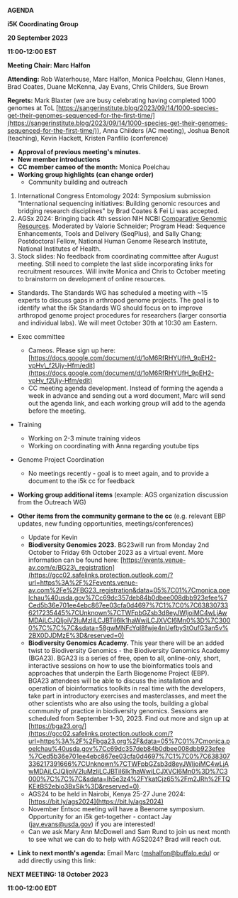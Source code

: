 **AGENDA**

**i5K Coordinating Group**

**20 September 2023**

**11:00-12:00 EST**

**Meeting Chair: Marc Halfon**

**Attending:** Rob Waterhouse, Marc Halfon, Monica Poelchau, Glenn Hanes, Brad Coates, Duane McKenna, Jay Evans, Chris Childers, Sue Brown

**Regrets:** Mark Blaxter (we are busy celebrating having completed 1000 genomes at ToL [https://sangerinstitute.blog/2023/09/14/1000-species-get-their-genomes-sequenced-for-the-first-time/](https://sangerinstitute.blog/2023/09/14/1000-species-get-their-genomes-sequenced-for-the-first-time/)), Anna Childers (AC meeting), Joshua Benoit (teaching), Kevin Hackett, Kristen Panfilio (conference)

- **Approval of previous meeting's minutes.**
- **New member introductions**
- **CC member cameo of the month:** Monica Poelchau
- **Working group highlights (can change order)**
  - Community building and outreach

1. International Congress Entomology 2024: Symposium submission "International sequencing initiatives: Building genomic resources and bridging research disciplines" by Brad Coates & Fei Li was accepted.
2. AGSx 2024: Bringing back 4th session NIH NCBI [Comparative Genomic Resources](https://www.ncbi.nlm.nih.gov/comparative-genomics-resource/about/#:~:text=The%20National%20Institutes%20of%20Health,data%20resources%20to%20biomedical%20research.). Moderated by Valorie Schneider; Program Head: Sequence Enhancements, Tools and Delivery (SeqPlus), and Sally Chang; Postdoctoral Fellow, National Human Genome Research Institute, National Institutes of Health.
3. Stock slides: No feedback from coordinating committee after August meeting. Still need to complete the last slide incorporating links for recruitment resources. Will invite Monica and Chris to October meeting to brainstorm on development of online resources.

  - Standards. The Standards WG has scheduled a meeting with ~15 experts to discuss gaps in arthropod genome projects. The goal is to identify what the i5k Standards WG should focus on to improve arthropod genome project procedures for researchers (larger consortia and individual labs). We will meet October 30th at 10:30 am Eastern.
  - Exec committee
    - Cameos. Please sign up here: [https://docs.google.com/document/d/1oM6RfRHYUfH\_9pEH2-vpHv\_f2Ujy-Hfm/edit](https://docs.google.com/document/d/1oM6RfRHYUfH_9pEH2-vpHv_f2Ujy-Hfm/edit)
    - CC meeting agenda development. Instead of forming the agenda a week in advance and sending out a word document, Marc will send out the agenda link, and each working group will add to the agenda before the meeting.
  - Training
    - Working on 2-3 minute training videos
    - Working on coordinating with Anna regarding youtube tips
  - Genome Project Coordination
    - No meetings recently - goal is to meet again, and to provide a document to the i5k cc for feedback
- **Working group additional items** (example: AGS organization discussion from the Outreach WG)
- **Other items from the community germane to the cc** (e.g. relevant EBP updates, new funding opportunities, meetings/conferences)
  - Update for Kevin
  - **Biodiversity Genomics 2023.** BG23will run from Monday 2nd October to Friday 6th October 2023 as a virtual event. More information can be found here: [https://events.venue-av.com/e/BG23\_registration](https://gcc02.safelinks.protection.outlook.com/?url=https%3A%2F%2Fevents.venue-av.com%2Fe%2FBG23_registration&data=05%7C01%7Cmonica.poelchau%40usda.gov%7Cc69dc357deb84b0dbee008dbb923efee%7Ced5b36e701ee4ebc867ee03cfa0d4697%7C1%7C0%7C638307336217235445%7CUnknown%7CTWFpbGZsb3d8eyJWIjoiMC4wLjAwMDAiLCJQIjoiV2luMzIiLCJBTiI6Ik1haWwiLCJXVCI6Mn0%3D%7C3000%7C%7C%7C&sdata=58gwMNFcYql8fwje4nUefbyStOufG3an5v%2BX0DJDMzE%3D&reserved=0)
  - **Biodiversity Genomics Academy.** This year there will be an added twist to Biodiversity Genomics - the Biodiversity Genomics Academy (BGA23). BGA23 is a series of free, open to all, online-only, short, interactive sessions on how to use the bioinformatics tools and approaches that underpin the Earth Biogenome Project (EBP). BGA23 attendees will be able to discuss the installation and operation of bioinformatics toolkits in real time with the developers, take part in introductory exercises and masterclasses, and meet the other scientists who are also using the tools, building a global community of practice in biodiversity genomics. Sessions are scheduled from September 1-30, 2023. Find out more and sign up at [https://bga23.org/](https://gcc02.safelinks.protection.outlook.com/?url=https%3A%2F%2Fbga23.org%2F&data=05%7C01%7Cmonica.poelchau%40usda.gov%7Cc69dc357deb84b0dbee008dbb923efee%7Ced5b36e701ee4ebc867ee03cfa0d4697%7C1%7C0%7C638307336217391666%7CUnknown%7CTWFpbGZsb3d8eyJWIjoiMC4wLjAwMDAiLCJQIjoiV2luMzIiLCJBTiI6Ik1haWwiLCJXVCI6Mn0%3D%7C3000%7C%7C%7C&sdata=Ih5e3z4%2FYkatCjz65%2Fm2JRh%2FTQKEitBS2ebio3BxSik%3D&reserved=0).
  - AGS24 to be held in Nairobi, Kenya 25-27 June 2024: [https://bit.ly/ags2024](https://bit.ly/ags2024)
  - November Entsoc meeting will have a Beenome symposium. Opportunity for an i5k get-together - contact Jay ([jay.evans@usda.gov](mailto:jay.evans@usda.gov)) if you are interested!
  - Can we ask Mary Ann McDowell and Sam Rund to join us next month to see what we can do to help with AGS2024? Brad will reach out.

- **Link to next month's agenda:** Email Marc ([mshalfon@buffalo.edu](mailto:mshalfon@buffalo.edu)) or add directly using this link:

**NEXT MEETING: 18 October 2023**

**11:00-12:00 EDT**
